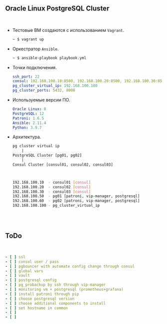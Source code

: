 <br>

## Oracle Linux PostgreSQL Cluster
<br>

- Тестовые ВМ создаются с использованием `Vagrant`.

  ```bash
  ~ $ vagrant up
  ```

- Оркестратор `Ansible`. 

  ```bash
  ~ $ ansible-playbook playbook.yml
  ```

- Точки подключения.

  ```yml
  ssh_port: 22
  consul: 192.168.100.10:8500, 192.168.100.20:8500, 192.168.100.30:8500
  pg_cluster_virtual_ip: 192.168.100.100
  pg_cluster_ports: 5432, 8008
  ```

- Используемые версии ПО.
  ```yml
  Oracle Linux: 8
  PostgreSQL: 12
  Patroni: 1.6.5
  Ansible: 2.11.4
  Python: 3.9.7
  ```

- Архитектура.

  ```bash
  pg cluster virtual ip
      |
  PostgreSQL Cluster [pg01, pg02]
      |
  Consul Cluster [consul01, consul02, consul03]



  192.168.100.10  - consul01 [consul]
  192.168.100.20  - consul02 [consul]
  192.168.100.30  - consul03 [consul]
  192.168.100.50  - pg01 [patroni, vip-manager, postgresql]
  192.168.100.60  - pg02 [patroni, vip-manager, postgresql]
  192.168.100.100 - pg_cluster_virtual_ip
  ```


<br><br>

## ToDo
<br>

```yml
- [ ] ssl
- [ ] consul user / pass
- [ ] pgbouncer with automate config change through consul
- [ ] global vars
- [ ] vault
- [ ] postgresql config
- [ ] pg_probackup by ssh through vip-manager
- [ ] monitoring vm + postgresql (prometheus+grafana)
- [ ] install patroni through pip
- [ ] choose postgresql version
- [ ] choose additional components to install
- [ ] set hostname in common
- [ ] 
- [ ] 
```




 